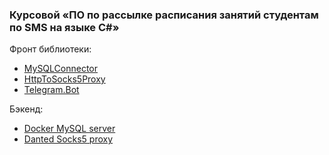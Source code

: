 ### Курсовой «ПО по рассылке расписания занятий студентам по SMS на языке С#»

Фронт библиотеки:
* [MySQLConnector](https://github.com/mysql-net/MySqlConnector)
* [HttpToSocks5Proxy](https://github.com/MihaZupan/HttpToSocks5Proxy)
* [Telegram.Bot](https://github.com/TelegramBots/Telegram.Bot)

Бэкенд:
* [Docker MySQL server](https://github.com/docker-library/mysql)
* [Danted Socks5 proxy](https://github.com/Lozy/danted)

